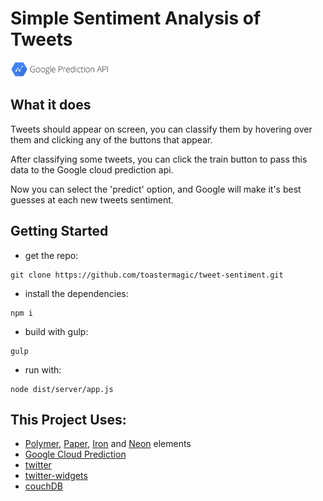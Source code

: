 # Simple Sentiment Analysis of Tweets

<img src="app/images/predictionapi.png" style="height:24px"/> 

## What it does

Tweets should appear on screen, you can classify them by hovering over them and
clicking any of the buttons that appear.

After classifying some tweets, you can click the train button to pass this data to
the Google cloud prediction api.

Now you can select the 'predict' option, and Google will make it's best guesses at each new
tweets sentiment.

## Getting Started

* get the repo:
```
git clone https://github.com/toastermagic/tweet-sentiment.git
```

* install the dependencies:
```
npm i
```

* build with gulp:
```
gulp
```

* run with:
```
node dist/server/app.js
```

## This Project Uses:

* [Polymer](https://www.polymer-project.org/), [Paper](https://elements.polymer-project.org/browse?package=paper-elements), [Iron](https://elements.polymer-project.org/browse?package=iron-elements) and [Neon](https://elements.polymer-project.org/browse?package=neon-elements) elements
* [Google Cloud Prediction](https://cloud.google.com/prediction/)
* [twitter](https://www.npmjs.com/package/twitter)
* [twitter-widgets](https://dev.twitter.com/web/embedded-tweets)
* [couchDB](http://couchdb.apache.org/)
